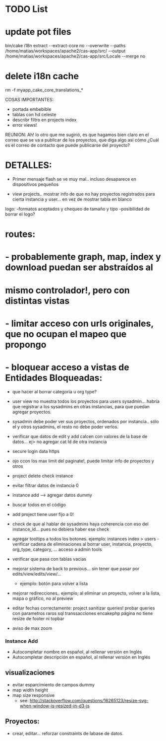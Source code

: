 # TODO List


# update pot files
bin/cake i18n extract --extract-core no --overwrite --paths /home/matias/workspaces/apache2/cas-app/src/ --output /home/matias/workspaces/apache2/cas-app/src/Locale --merge no

# delete i18n cache
rm -f  myapp_cake_core_translations_*


COSAS IMPORTANTES:
- portada embebible
- tablas con hd celeste
- describr filtro en projects index
- error views!


REUNION: Ah! lo otro que me sugirió, es que hagamos bien claro en el correo que se va a publicar de los proyectos, que diga algo así cómo ¿Cuál es el correo de contacto que puede publicarse del proyecto?




DETALLES:
=====================================================
- Primer mensaje flash se ve muy mal.. incluso desaparece en dispositivos pequeños


- view projects.. mostrar info de que no hay proyectos registrados para cierta instancia y user... en vez de mostrar tabla en blanco

logo:
-formatos aceptados y chequeo de tamaño y tipo
-posibilidad de borrar el logo?

# routes: 
# - probablemente graph, map, index y download puedan ser abstraídos al 
# mismo controlador!, pero con distintas vistas
#
# - limitar acceso con urls originales, que no ocupan el mapeo que propongo
# - bloquear acceso a vistas de Entidades Bloqueadas:


- que hacer al borrar categoria u org type? 

- user view no muestra todos los proyectos para users sysadmin... habría que registrar a los sysadmins en otras instancias, para que puedan agregar proyectos.
- sysadmin debe poder ver sus proyectos, ordenados por instancia.. sólo el y otros sysadmins, el resto no debe poder verlos.
- verificar que datos de edit y add calcen con valores de la base de datos... ej> no agregar cat Id de otra instancia

- secure login data https
- ojo ccon los max limit del paginate!, puede limitar info de proyectos y otros
- project delete check instance
- evitar filtrar datos de instancia 0
- instance add --> agregar datos dummy
- buscar todos en el código
- add project tiene user fijo a 0!
- check de que al hablar de sysadmins haya coherencia con eso del instance_id... pues no debiera haber ese check
- agregar tooltips a todos los botones. ejemplo: instances index > users
-verificar cadena de eliminaciones al borrar user, instancia, proyecto, org_type, category, ...
acceso a admin tools

- verificar que pasa con tablas vacias
- mejorar sistema de back to previous... sin tener que pasar por edits/view/edits/view/...
	- ejemplo: botón para volver a lista
- mejorar redirecciones.. ejemplo; al eliminar un proyecto, volver a la lista, mapa o gráfico, no al preview
- editar fechas correctamente: project
sanitizar queries!
probar queries con parametros raros
sql transsacciones encakephp
página no tiene resize de footer ni topbar

<!-- TODO: mostrar filtro actual -->
- aviso de max zoom

### Instance Add
- Autocompletar nombre en español, al rellenar versión en Inglés
- Autocompletar descripción en español, al rellenar versión en Inglés

## visualizaciones
- evitar esparcimiento de campos dummy
- map width height
- map size responsive
	- see: http://stackoverflow.com/questions/16265123/resize-svg-when-window-is-resized-in-d3-js

## Proyectos:

- crear, editar... reforzar constraints de labase de datos.
